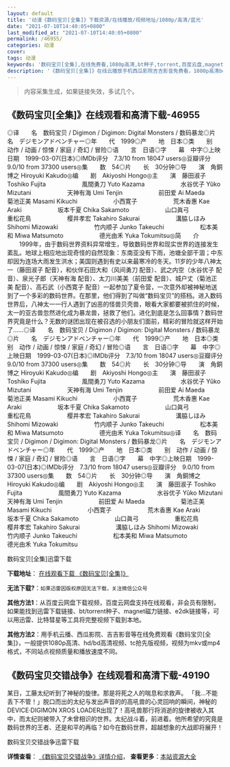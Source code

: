 ```yaml
---
layout: default
title: '动漫《数码宝贝[全集]》下载资源/在线播放/视频地址/1080p/高清/蓝光'
date: "2021-07-10T14:40:05+0800"
last_modified_at: "2021-07-10T14:40:05+0800"
permalink: /46955/
categories: 动漫
cover:
tags: 动漫
keywords: '数码宝贝[全集],在线免费看,1080p高清,bt种子,torrent,百度云盘,magnet,磁力链,迅雷下载资源'
description: '《数码宝贝[全集]》在线云播放手机西瓜影院吉吉影音免费看，1080p高清bd/hd未删减完整版和tc抢先枪版，mkv/mp4格式，附带bt/torrent种子、magnet/磁力链、百度云盘、网盘资源迅雷下载链接'
---
```


>内容采集生成，如果链接失效，多试几个。


## 《数码宝贝[全集]》在线观看和高清下载-46955

◎译　　名　数码宝贝 / Digimon / Digimon: Digital Monsters / 数码暴龙◎片　　名　デジモンアドベンチャー◎年　　代　1999◎产　　地　日本◎类　　别　动作 / 动画 / 惊悚 / 家庭 / 奇幻 / 冒险◎语　　言　日语◎字　　幕　中字◎上映日期　1999-03-07(日本)◎IMDb评分　7.3/10 from 18047 users◎豆瓣评分　9.0/10 from 37300 users◎集　　数　54◎片　　长　30分钟◎导　　演　角銅博之 Hiroyuki Kakudo◎编　　剧　Akiyoshi Hongo◎主　　演　藤田淑子 Toshiko Fujita　　　　　　風間勇刀 Yuto Kazama　　　　　　水谷优子 Yûko Mizutani　　　　　　天神有海 Umi Tenjin　　　　　　前田爱 Ai Maeda　　　　　　菊池正美 Masami Kikuchi　　　　　　小西寛子　　　　　　荒木香惠 Kae Araki　　　　　　坂本千夏 Chika Sakamoto　　　　　　山口眞弓　　　　　　重松花鳥　　　　　　樱井孝宏 Takahiro Sakurai　　　　　　溝脇しほみ Shihomi Mizowaki　　　　　　竹内顺子 Junko Takeuchi　　　　　　松本美和 Miwa Matsumoto　　　　　　德光由禾 Yuka Tokumitsu◎简　　介 　　1999年，由于数码世界资料异常增生，导致数码世界和现实世界的连接发生紊乱。地球上相应地出现奇怪的自然现象：东南亚没有下雨，池塘全部干涸；中东却因为连场大雨发生洪水；美国则遇到有史以来最寒冷的冬天。11岁的少年八神太一（藤田淑子 配音），和伙伴石田大和（风间勇刀 配音）、武之内空（水谷优子 配音）、泉光子郎（天神有海 配音）、太刀川美美（前田爱 配音）、城户丈（菊池正美 配音）、高石武（小西寛子 配音）一起参加了夏令营，一次意外却被神秘地送到了一个多彩的数码世界。在那里，他们得到了叫做“数码宝贝”的搭档。进入数码世界后，八神太一一行人遇到了凶恶的怪兽贝壳兽，眼看大家都要被抓住的时候，太一的亚古兽忽然进化成为暴龙兽，拯救了他们。进化到底是怎么回事情？数码世界究竟是什么？无数的谜团出现在被召选的小朋友们面前，精彩的冒险就这样开始了……◎译　　名　数码宝贝 / Digimon / Digimon: Digital Monsters / 数码暴龙◎片　　名　デジモンアドベンチャー◎年　　代　1999◎产　　地　日本◎类　　别　动作 / 动画 / 惊悚 / 家庭 / 奇幻 / 冒险◎语　　言　日语◎字　　幕　中字◎上映日期　1999-03-07(日本)◎IMDb评分　7.3/10 from 18047 users◎豆瓣评分　9.0/10 from 37300 users◎集　　数　54◎片　　长　30分钟◎导　　演　角銅博之 Hiroyuki Kakudo◎编　　剧　Akiyoshi Hongo◎主　　演　藤田淑子 Toshiko Fujita　　　　　　風間勇刀 Yuto Kazama　　　　　　水谷优子 Yûko Mizutani　　　　　　天神有海 Umi Tenjin　　　　　　前田爱 Ai Maeda　　　　　　菊池正美 Masami Kikuchi　　　　　　小西寛子　　　　　　荒木香惠 Kae Araki　　　　　　坂本千夏 Chika Sakamoto　　　　　　山口眞弓　　　　　　重松花鳥　　　　　　樱井孝宏 Takahiro Sakurai　　　　　　溝脇しほみ Shihomi Mizowaki　　　　　　竹内顺子 Junko Takeuchi　　　　　　松本美和 Miwa Matsumoto　　　　　　德光由禾 Yuka Tokumitsu◎译　　名　数码宝贝 / Digimon / Digimon: Digital Monsters / 数码暴龙◎片　　名　デジモンアドベンチャー◎年　　代　1999◎产　　地　日本◎类　　别　动作 / 动画 / 惊悚 / 家庭 / 奇幻 / 冒险◎语　　言　日语◎字　　幕　中字◎上映日期　1999-03-07(日本)◎IMDb评分　7.3/10 from 18047 users◎豆瓣评分　9.0/10 from 37300 users◎集　　数　54◎片　　长　30分钟◎导　　演　角銅博之 Hiroyuki Kakudo◎编　　剧　Akiyoshi Hongo◎主　　演　藤田淑子 Toshiko Fujita　　　　　　風間勇刀 Yuto Kazama　　　　　　水谷优子 Yûko Mizutani　　　　　　天神有海 Umi Tenjin　　　　　　前田爱 Ai Maeda　　　　　　菊池正美 Masami Kikuchi　　　　　　小西寛子　　　　　　荒木香惠 Kae Araki　　　　　　坂本千夏 Chika Sakamoto　　　　　　山口眞弓　　　　　　重松花鳥　　　　　　樱井孝宏 Takahiro Sakurai　　　　　　溝脇しほみ Shihomi Mizowaki　　　　　　竹内顺子 Junko Takeuchi　　　　　　松本美和 Miwa Matsumoto　　　　　　德光由禾 Yuka Tokumitsu


数码宝贝[全集]迅雷下载

**下载地址**： [在线观看下载 《数码宝贝[全集]》](https://www.993dy.com//vod-detail-id-33821.html) 


**无法下载?**：`如果迅雷因版权原因无法下载，关注微信公众号 `

**其他方法1**：从百度云网盘下载视频，百度云网盘支持在线观看，非会员有限制，如果能找到迅雷下载链接、bt/torrent种子、magnet磁力链接、e2dk链接等，可以用迅雷、比特彗星等工具将完整视频下载到本地。

**其他方法2**：用手机云播、西瓜影院、吉吉影音等在线免费观看《数码宝贝[全集]》，一般提供1080p高清、hd/bd高清视频、tc抢先版视频，视频为mkv或mp4格式，不同站点视频质量和播放速度不同。


## 《数码宝贝交错战争》在线观看和高清下载-49190

某日，工藤太纪听到了神秘的旋律。那是将死之人的喘息和求救声。 「我…不能丢下不管！」脱口而出的太纪与发出声音的的高吼兽的心灵回响的瞬间，神秘的DEVICE·DIGIMON XROS LOADER出现了！高吼兽那行将消逝的旋律被收入其中，而太纪则被带入了未曾相识的世界。太纪战斗着，前进着。他所希望的究竟是数码世界的王者、还是和平的再临？如今在数码世界，超越想象的大战即将展开！


数码宝贝交错战争迅雷下载

**详情查看**： [《数码宝贝交错战争》详情介绍](/movie/49190/)， **查看更多**：[本站资源大全](/movie/t/all/)

